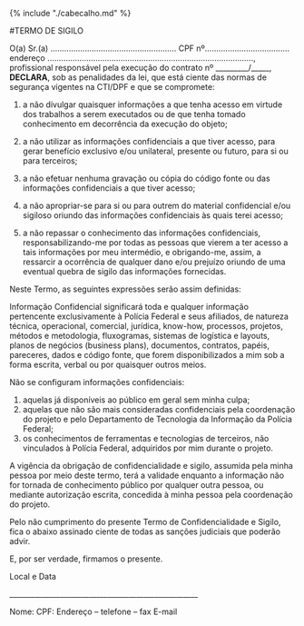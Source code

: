 {% include "./cabecalho.md" %}

#TERMO DE SIGILO

O(a) Sr.(a) ....................................................... CPF nº..................................... endereço .........................................................................................., profissional responsável pela execução do contrato nº \_\_\_\_\_\_\_\_\_/\_\_\_\_\_, **DECLARA**, sob as penalidades da lei, que está ciente das normas de segurança vigentes na CTI/DPF e que se compromete: 

1.  a não divulgar quaisquer informações a que tenha acesso em virtude dos trabalhos a serem executados ou de que tenha tomado conhecimento em decorrência da execução do objeto; 

2.  a não utilizar as informações confidenciais a que tiver acesso, para gerar benefício exclusivo e/ou unilateral, presente ou futuro, para si ou para terceiros;

3.  a não efetuar nenhuma gravação ou cópia do código fonte ou das informações confidenciais a que tiver acesso; 

4.  a não apropriar-se para si ou para outrem do material confidencial e/ou sigiloso oriundo das informações confidenciais às quais terei acesso;

5.  a não repassar o conhecimento das informações confidenciais, responsabilizando-me por todas as pessoas que vierem a ter acesso a tais informações por meu intermédio, e obrigando-me, assim, a ressarcir a ocorrência de qualquer dano e/ou prejuízo oriundo de uma eventual quebra de sigilo das informações fornecidas.

Neste Termo, as seguintes expressões serão assim definidas:

Informação Confidencial significará toda e qualquer informação
pertencente exclusivamente à Polícia Federal e seus afiliados, de
natureza técnica, operacional, comercial, jurídica, know-how, processos,
projetos, métodos e metodologia, fluxogramas, sistemas de logística e
layouts, planos de negócios (business plans), documentos, contratos,
papéis, pareceres, dados e código fonte, que forem disponibilizados a
mim sob a forma escrita, verbal ou por quaisquer outros meios.

Não se configuram informações confidenciais:

1.  aquelas já disponíveis ao público em geral sem minha culpa;
2.  aquelas que não são mais consideradas confidenciais pela coordenação do projeto e pelo Departamento de Tecnologia da Informação da Polícia Federal;
3.  os conhecimentos de ferramentas e tecnologias de terceiros, não vinculados à Polícia Federal, adquiridos por mim durante o projeto.

A vigência da obrigação de confidencialidade e sigilo, assumida pela minha pessoa por meio deste termo, terá a validade enquanto a informação não for tornada de conhecimento público por qualquer outra pessoa, ou mediante autorização escrita, concedida à minha pessoa pela coordenação do projeto.

Pelo não cumprimento do presente Termo de Confidencialidade e Sigilo,
fica o abaixo assinado ciente de todas as sanções judiciais que poderão
advir.

E, por ser verdade, firmamos o presente.

Local e Data

\_\_\_\_\_\_\_\_\_\_\_\_\_\_\_\_\_\_\_\_\_\_\_\_\_\_\_\_\_\_\_\_\_\_\_\_\_\_\_\_\_\_\_\_\_\_\_\_\_\_\_\_

Nome:
CPF:
Endereço – telefone – fax
E-mail



